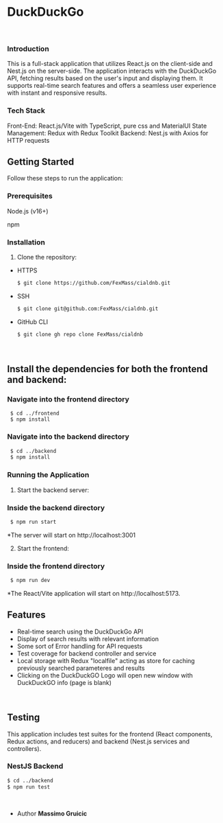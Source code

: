# DuckDuckGo 

<br>

### Introduction
This is a full-stack application that utilizes React.js on the client-side and Nest.js on the server-side. 
The application interacts with the DuckDuckGo API, fetching results based on the user's input and displaying them. 
It supports real-time search features and offers a seamless user experience with instant and responsive results.

### Tech Stack
Front-End: React.js/Vite with TypeScript, pure css and MaterialUI 
State Management: Redux with Redux Toolkit
Backend: Nest.js with Axios for HTTP requests

## Getting Started
Follow these steps to run the application:

### Prerequisites
Node.js (v16+)

npm

### Installation
1. Clone the repository:
* HTTPS
  ```bash
  $ git clone https://github.com/FexMass/cialdnb.git
  ```
* SSH
  ```bash
  $ git clone git@github.com:FexMass/cialdnb.git
  ```
* GitHub CLI
  ```bash
  $ git clone gh repo clone FexMass/cialdnb
  ```
  <br>
## Install the dependencies for both the frontend and backend:
### Navigate into the frontend directory
     $ cd ../frontend
     $ npm install
### Navigate into the backend directory
  ```bash
   $ cd ../backend
   $ npm install
  ```
### Running the Application
1. Start the backend server:
  ### Inside the backend directory
  ```bash
   $ npm run start
  ```
  
*The server will start on http://localhost:3001

2. Start the frontend:
### Inside the frontend directory
   ```bash
    $ npm run dev
   ```

*The React/Vite application will start on http://localhost:5173.
<br>

## Features
* Real-time search using the DuckDuckGo API
* Display of search results with relevant information
* Some sort of Error handling for API requests
* Test coverage for backend controller and service
* Local storage with Redux "localfile" acting as store for caching previously searched parameteres and results
* Clicking on the DuckDuckGO Logo will open new window with DuckDuckGO info (page is blank)
<br>

## Testing
This application includes test suites for the frontend (React components, Redux actions, and reducers) and backend (Nest.js services and controllers).

### NestJS Backend
```bash
$ cd ../backend
$ npm run test
```
<br>

* Author <b>Massimo Gruicic<b>
